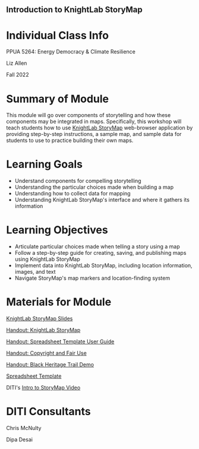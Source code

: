 <h2>Introduction to KnightLab StoryMap</h2>

<h1>Individual Class Info</h1>

PPUA 5264: Energy Democracy & Climate Resilience

Liz Allen

Fall 2022

<h1>Summary of Module</h1>

This module will go over components of storytelling and how these components may be integrated in maps. Specifically, this workshop will teach students how to use [KnightLab StoryMap](https://storymap.knightlab.com/) web-browser application by providing step-by-step instructions, a sample map, and sample data for students to use to practice building their own maps.

<h1>Learning Goals</h1>

* Understand components for compelling storytelling
* Understanding the particular choices made when building a map
* Understanding how to collect data for mapping
* Understanding KnightLab StoryMap's interface and where it gathers its information

<h1>Learning Objectives</h1>

* Articulate particular choices made when telling a story using a map
* Follow a step-by-step guide for creating, saving, and publishing maps using KnightLab StoryMap
* Implement data into KnightLab StoryMap, including location information, images, and text
* Navigate StoryMap's map markers and location-finding system

<h1>Materials for Module</h1>

[KnightLab StoryMap Slides](https://github.com/NULabNortheastern/digitalassignmentshowcase/blob/master/mapping/fa22-allen-storymap/FA22_Allen_Intro-to-StoryMap_Slides.pdf)

[Handout: KnightLab StoryMap](https://github.com/NULabNortheastern/digitalassignmentshowcase/blob/master/mapping/fa22-allen-storymap/Handout_Storymap_Spreadsheet_Template.pdf)

[Handout: Spreadsheet Template User Guide](https://github.com/NULabNortheastern/digitalassignmentshowcase/blob/master/mapping/fa22-allen-storymap/Storymap_Handout.pdf)

[Handout: Copyright and Fair Use](https://github.com/NULabNortheastern/digitalassignmentshowcase/blob/master/mapping/fa22-allen-storymap/Copyright_fair_use_handout.pdf)

[Handout: Black Heritage Trail Demo](https://github.com/NULabNortheastern/digitalassignmentshowcase/blob/master/mapping/fa22-allen-/Black_Heritage_Trail_Demo_Handout.pdf)

[Spreadsheet Template](https://docs.google.com/spreadsheets/d/1bql-i692dRAb4vBlmEM7Uq6GeRsKCWaa8U5udynESv0/edit?usp=sharing)

DITI's [Intro to StoryMap Video](https://youtu.be/X33ud7RYZFg)

<h1>DITI Consultants</h1>

Chris McNulty

Dipa Desai
